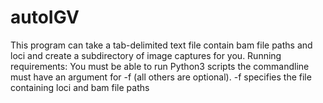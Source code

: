 autoIGV
=======

This program can take a tab-delimited text file contain bam file paths and loci and create a subdirectory of image captures for you.
Running requirements:
You must be able to run Python3 scripts
the commandline must have an argument for -f (all others are optional).  -f specifies the file containing loci and bam file paths
